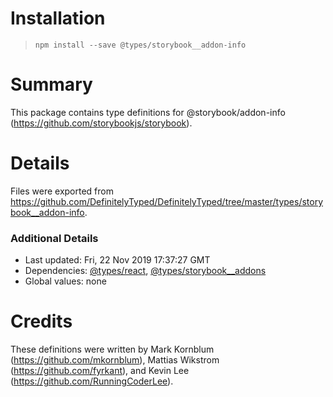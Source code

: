 # Installation
> `npm install --save @types/storybook__addon-info`

# Summary
This package contains type definitions for @storybook/addon-info (https://github.com/storybookjs/storybook).

# Details
Files were exported from https://github.com/DefinitelyTyped/DefinitelyTyped/tree/master/types/storybook__addon-info.

### Additional Details
 * Last updated: Fri, 22 Nov 2019 17:37:27 GMT
 * Dependencies: [@types/react](https://npmjs.com/package/@types/react), [@types/storybook__addons](https://npmjs.com/package/@types/storybook__addons)
 * Global values: none

# Credits
These definitions were written by Mark Kornblum (https://github.com/mkornblum), Mattias Wikstrom (https://github.com/fyrkant), and Kevin Lee (https://github.com/RunningCoderLee).
